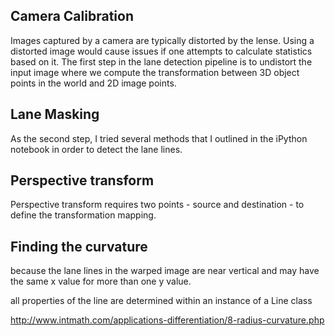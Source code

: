


## Camera Calibration
Images captured by a camera are typically distorted by the lense. Using a distorted image would cause issues if one attempts to calculate statistics based on it. The first step in the lane detection pipeline is to undistort the input image where we compute the transformation between 3D object points in the world and 2D image points.

## Lane Masking
As the second step, I tried several methods that I outlined in the iPython notebook in order to detect the lane lines.


## Perspective transform
Perspective transform requires two points - source and destination - to define the transformation mapping.

## Finding the curvature


because the lane lines in the warped image are near vertical and may have the same x value for more than one y value.

all properties of the line are determined within an instance of a Line class

http://www.intmath.com/applications-differentiation/8-radius-curvature.php
